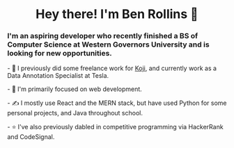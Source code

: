 <h1 align="center">Hey there! I'm Ben Rollins 👋</h1>
<h3>I'm an aspiring developer who recently finished a BS of Computer Science at Western Governors University and is looking for new opportunities.</h3>
<p> - 💼 I previously did some freelance work for <a href="https://withkoji.com/">Koji</a>, and currently work as a Data Annotation Specialist at Tesla.</p>
<p> - 🌱 I'm primarily focused on web development.</p>
<p> - ✍️ I mostly use React and the MERN stack, but have used Python for some personal projects, and Java throughout school.</p>
<p> - ⭐️ I've also previously dabled in competitive programming via HackerRank and CodeSignal.</p>
